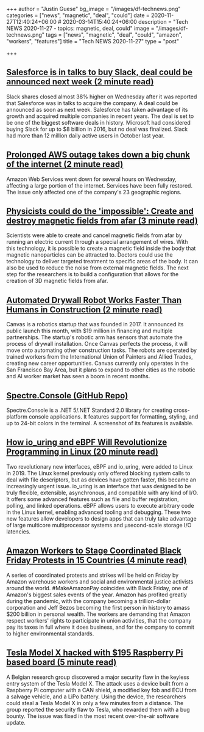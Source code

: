 +++
author = "Justin Guese"
bg_image = "/images/df-technews.png"
categories = ["news", "magnetic", "deal", "could"]
date = 2020-11-27T12:40:24+06:00 # 2020-03-14T15:40:24+06:00
description = "Tech NEWS 2020-11-27 - topics: magnetic, deal, could"
image = "/images/df-technews.png"
tags = ["news", "magnetic", "deal", "could", "amazon", "workers", "features"]
title = "Tech NEWS 2020-11-27"
type = "post"

+++

## [Salesforce is in talks to buy Slack, deal could be announced next week (2 minute read)](https://www.cnbc.com/2020/11/25/slack-shares-jump-following-report-of-possible-salesforce-acquisition.html/1/010001760962fa9a-c60e77d0-7ee4-4433-9e81-1925e0cd9370-000000/Fi_hubctrC7unoE8oWUILEL9FNYyCzd6APsSTkUsB70=169)

Slack shares closed almost 38% higher on Wednesday after it was reported that Salesforce was in talks to acquire the company. A deal could be announced as soon as next week. Salesforce has taken advantage of its growth and acquired multiple companies in recent years. The deal is set to be one of the biggest software deals in history. Microsoft had considered buying Slack for up to $8 billion in 2016, but no deal was finalized. Slack had more than 12 million daily active users in October last year.

## [Prolonged AWS outage takes down a big chunk of the internet (2 minute read)](https://www.theverge.com/2020/11/25/21719396/amazon-web-services-aws-outage-down-internet/1/010001760962fa9a-c60e77d0-7ee4-4433-9e81-1925e0cd9370-000000/fnWwX42KQp4GpncYBQc3CYPouGVwO_0A3QlLNSl4PZ8=169)

Amazon Web Services went down for several hours on Wednesday, affecting a large portion of the internet. Services have been fully restored. The issue only affected one of the company's 23 geographic regions.

## [Physicists could do the 'impossible': Create and destroy magnetic fields from afar (3 minute read)](https://www.livescience.com/magnetic-fields-created-from-afar.html/1/010001760962fa9a-c60e77d0-7ee4-4433-9e81-1925e0cd9370-000000/ZSzxLL-RCynVY6UMdHiF0lWpSa_IdttD2Bsl14d4GlU=169)

Scientists were able to create and cancel magnetic fields from afar by running an electric current through a special arrangement of wires. With this technology, it is possible to create a magnetic field inside the body that magnetic nanoparticles can be attracted to. Doctors could use the technology to deliver targeted treatment to specific areas of the body. It can also be used to reduce the noise from external magnetic fields. The next step for the researchers is to build a configuration that allows for the creation of 3D magnetic fields from afar.

## [Automated Drywall Robot Works Faster Than Humans in Construction (2 minute read)](https://interestingengineering.com/automated-drywall-robot-works-faster-than-humans-in-construction/1/010001760962fa9a-c60e77d0-7ee4-4433-9e81-1925e0cd9370-000000/YkCjyJVfDjd5l3O3MBVXj7ubwWpC2Ojii2bpMaRUDDM=169)

Canvas is a robotics startup that was founded in 2017. It announced its public launch this month, with $19 million in financing and multiple partnerships. The startup's robotic arm has sensors that automate the process of drywall installation. Once Canvas perfects the process, it will move onto automating other construction tasks. The robots are operated by trained workers from the International Union of Painters and Allied Trades, creating new career opportunities. Canvas currently only operates in the San Francisco Bay Area, but it plans to expand to other cities as the robotic and AI worker market has seen a boom in recent months.

## [Spectre.Console (GitHub Repo)](https://github.com/spectresystems/spectre.console/1/010001760962fa9a-c60e77d0-7ee4-4433-9e81-1925e0cd9370-000000/hoyNlt1vvHSy7t-d0VE2bfgMMIEYYPfN1RPfF3amRzs=169)

Spectre.Console is a .NET 5/.NET Standard 2.0 library for creating cross-platform console applications. It features support for formatting, styling, and up to 24-bit colors in the terminal. A screenshot of its features is available.

## [How io_uring and eBPF Will Revolutionize Programming in Linux (20 minute read)](https://www.scylladb.com/2020/05/05/how-io_uring-and-ebpf-will-revolutionize-programming-in-linux//1/010001760962fa9a-c60e77d0-7ee4-4433-9e81-1925e0cd9370-000000/Lk_xegnvMufyKGodffIbzk1yHLUxQlVvyk8KrGfrXiY=169)

Two revolutionary new interfaces, eBPF and io_uring, were added to Linux in 2019. The Linux kernel previously only offered blocking system calls to deal with file descriptors, but as devices have gotten faster, this became an increasingly urgent issue. io_uring is an interface that was designed to be truly flexible, extensible, asynchronous, and compatible with any kind of I/O. It offers some advanced features such as file and buffer registration, polling, and linked operations. eBPF allows users to execute arbitrary code in the Linux kernel, enabling advanced tooling and debugging. These two new features allow developers to design apps that can truly take advantage of large multicore multiprocessor systems and  µsecond-scale storage I/O latencies.

## [Amazon Workers to Stage Coordinated Black Friday Protests in 15 Countries (4 minute read)](https://www.vice.com/en/article/epdvzp/amazon-workers-to-stage-coordinated-black-friday-protests-in-12-countries/1/010001760962fa9a-c60e77d0-7ee4-4433-9e81-1925e0cd9370-000000/xl3HgrpfNZPkSQsmTdLjoLEQaSl44Zu4NaYSMKmdPuk=169)

A series of coordinated protests and strikes will be held on Friday by Amazon warehouse workers and social and environmental justice activists around the world. #MakeAmazonPay coincides with Black Friday, one of Amazon's biggest sales events of the year. Amazon has profited greatly during the pandemic, with the company becoming a trillion-dollar corporation and Jeff Bezos becoming the first person in history to amass $200 billion in personal wealth. The workers are demanding that Amazon respect workers' rights to participate in union activities, that the company pay its taxes in full where it does business, and for the company to commit to higher environmental standards.

## [Tesla Model X hacked with $195 Raspberry Pi based board (5 minute read)](https://www.embedded.com/tesla-model-x-hacked-with-195-raspberry-pi-based-board//1/010001760962fa9a-c60e77d0-7ee4-4433-9e81-1925e0cd9370-000000/ZbUZ4PY5mKVT7lFFSquUjyzpbeRtx48FDVCYWc5qfSE=169)

A Belgian research group discovered a major security flaw in the keyless entry system of the Tesla Model X. The attack uses a device built from a Raspberry Pi computer with a CAN shield, a modified key fob and ECU from a salvage vehicle, and a LiPo battery. Using the device, the researchers could steal a Tesla Model X in only a few minutes from a distance. The group reported the security flaw to Tesla, who rewarded them with a bug bounty. The issue was fixed in the most recent over-the-air software update.


